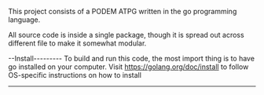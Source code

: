 This project consists of a PODEM ATPG written in the go programming language. 

All source code is inside a single package, though it is spread out across different file to make it somewhat modular. 

--Install---------
To build and run this code, the most import thing is to have go installed on your computer.  Visit https://golang.org/doc/install to follow OS-specific instructions on how to install 

-----------------


